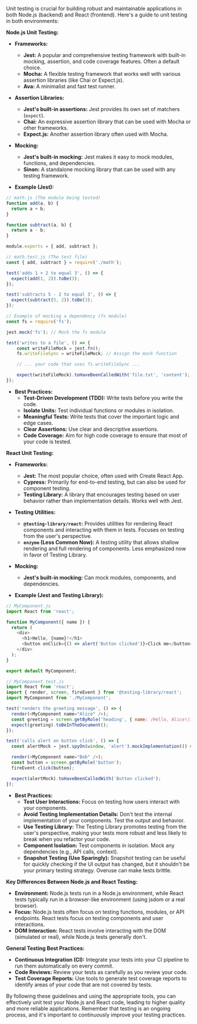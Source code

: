 
Unit testing is crucial for building robust and maintainable applications in both Node.js (backend) and React (frontend).  Here's a guide to unit testing in both environments:

**Node.js Unit Testing:**

* **Frameworks:**
    * **Jest:** A popular and comprehensive testing framework with built-in mocking, assertion, and code coverage features.  Often a default choice.
    * **Mocha:** A flexible testing framework that works well with various assertion libraries (like Chai or Expect.js).
    * **Ava:** A minimalist and fast test runner.

* **Assertion Libraries:**
    * **Jest's built-in assertions:** Jest provides its own set of matchers (`expect`).
    * **Chai:** An expressive assertion library that can be used with Mocha or other frameworks.
    * **Expect.js:** Another assertion library often used with Mocha.

* **Mocking:**
    * **Jest's built-in mocking:** Jest makes it easy to mock modules, functions, and dependencies.
    * **Sinon:** A standalone mocking library that can be used with any testing framework.

* **Example (Jest):**

```javascript
// math.js (The module being tested)
function add(a, b) {
  return a + b;
}

function subtract(a, b) {
  return a - b;
}

module.exports = { add, subtract };

// math.test.js (The test file)
const { add, subtract } = require('./math');

test('adds 1 + 2 to equal 3', () => {
  expect(add(1, 2)).toBe(3);
});

test('subtracts 5 - 2 to equal 3', () => {
  expect(subtract(5, 2)).toBe(3);
});

// Example of mocking a dependency (fs module)
const fs = require('fs');

jest.mock('fs'); // Mock the fs module

test('writes to a file', () => {
    const writeFileMock = jest.fn();
    fs.writeFileSync = writeFileMock; // Assign the mock function

    // ... your code that uses fs.writeFileSync ...

    expect(writeFileMock).toHaveBeenCalledWith('file.txt', 'content');
});
```

* **Best Practices:**
    * **Test-Driven Development (TDD):** Write tests before you write the code.
    * **Isolate Units:** Test individual functions or modules in isolation.
    * **Meaningful Tests:** Write tests that cover the important logic and edge cases.
    * **Clear Assertions:** Use clear and descriptive assertions.
    * **Code Coverage:** Aim for high code coverage to ensure that most of your code is tested.

**React Unit Testing:**

* **Frameworks:**
    * **Jest:** The most popular choice, often used with Create React App.
    * **Cypress:** Primarily for end-to-end testing, but can also be used for component testing.
    * **Testing Library:** A library that encourages testing based on user behavior rather than implementation details.  Works well with Jest.

* **Testing Utilities:**
    * **`@testing-library/react`:**  Provides utilities for rendering React components and interacting with them in tests.  Focuses on testing from the user's perspective.
    * **`enzyme` (Less Common Now):**  A testing utility that allows shallow rendering and full rendering of components.  Less emphasized now in favor of Testing Library.

* **Mocking:**
    * **Jest's built-in mocking:**  Can mock modules, components, and dependencies.

* **Example (Jest and Testing Library):**

```javascript
// MyComponent.js
import React from 'react';

function MyComponent({ name }) {
  return (
    <div>
      <h1>Hello, {name}!</h1>
      <button onClick={() => alert('Button clicked')}>Click me</button>
    </div>
  );
}

export default MyComponent;

// MyComponent.test.js
import React from 'react';
import { render, screen, fireEvent } from '@testing-library/react';
import MyComponent from './MyComponent';

test('renders the greeting message', () => {
  render(<MyComponent name="Alice" />);
  const greeting = screen.getByRole('heading', { name: /Hello, Alice!/i });  // Using regex for partial match and case insensitivity
  expect(greeting).toBeInTheDocument();
});

test('calls alert on button click', () => {
  const alertMock = jest.spyOn(window, 'alert').mockImplementation(() => {}); // Mock alert

  render(<MyComponent name="Bob" />);
  const button = screen.getByRole('button');
  fireEvent.click(button);

  expect(alertMock).toHaveBeenCalledWith('Button clicked');
});
```

* **Best Practices:**
    * **Test User Interactions:** Focus on testing how users interact with your components.
    * **Avoid Testing Implementation Details:** Don't test the internal implementation of your components. Test the output and behavior.
    * **Use Testing Library:** The Testing Library promotes testing from the user's perspective, making your tests more robust and less likely to break when you refactor your code.
    * **Component Isolation:**  Test components in isolation. Mock any dependencies (e.g., API calls, context).
    * **Snapshot Testing (Use Sparingly):**  Snapshot testing can be useful for quickly checking if the UI output has changed, but it shouldn't be your primary testing strategy.  Overuse can make tests brittle.

**Key Differences Between Node.js and React Testing:**

* **Environment:** Node.js tests run in a Node.js environment, while React tests typically run in a browser-like environment (using jsdom or a real browser).
* **Focus:** Node.js tests often focus on testing functions, modules, or API endpoints. React tests focus on testing components and user interactions.
* **DOM Interaction:** React tests involve interacting with the DOM (simulated or real), while Node.js tests generally don't.

**General Testing Best Practices:**

* **Continuous Integration (CI):** Integrate your tests into your CI pipeline to run them automatically on every commit.
* **Code Reviews:** Review your tests as carefully as you review your code.
* **Test Coverage Reports:** Use tools to generate test coverage reports to identify areas of your code that are not covered by tests.

By following these guidelines and using the appropriate tools, you can effectively unit test your Node.js and React code, leading to higher quality and more reliable applications.  Remember that testing is an ongoing process, and it's important to continuously improve your testing practices.

